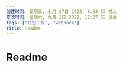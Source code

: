 ```yaml
---
创建时间: 星期三, 七月 27日 2022, 8:58:57 晚上
修改时间: 星期六, 九月 3日 2022, 12:37:53 凌晨
tags: ["打包工具", "webpack"]
title: Readme
---
```


# Readme